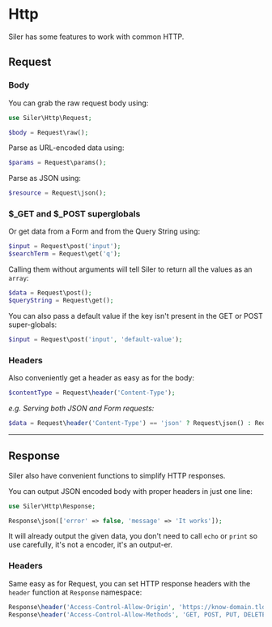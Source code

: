 # Http

Siler has some features to work with common HTTP.

## Request

### Body

You can grab the raw request body using:

```php
use Siler\Http\Request;

$body = Request\raw();
```

Parse as URL-encoded data using:

```php
$params = Request\params();
```

Parse as JSON using:

```php
$resource = Request\json();
```

### $\_GET and $\_POST superglobals

Or get data from a Form and from the Query String using:

```php
$input = Request\post('input');
$searchTerm = Request\get('q');
```

Calling them without arguments will tell Siler to return all the values as an `array`:

```php
$data = Request\post();
$queryString = Request\get();
```

You can also pass a default value if the key isn't present in the GET or POST super-globals:

```php
$input = Request\post('input', 'default-value');
```

### Headers

Also conveniently get a header as easy as for the body:

```php
$contentType = Request\header('Content-Type');
```

_e.g. Serving both JSON and Form requests:_

```php
$data = Request\header('Content-Type') == 'json' ? Request\json() : Request\post();
```

---

## Response

Siler also have convenient functions to simplify HTTP responses.

You can output JSON encoded body with proper headers in just one line:

```php
use Siler\Http\Response;

Response\json(['error' => false, 'message' => 'It works']);
```

It will already output the given data, you don't need to call `echo` or `print` so use carefully, it's not a encoder, it's an output-er.

### Headers

Same easy as for Request, you can set HTTP response headers with the `header` function at `Response` namespace:

```php
Response\header('Access-Control-Allow-Origin', 'https://know-domain.tld');
Response\header('Access-Control-Allow-Methods', 'GET, POST, PUT, DELETE');
```
